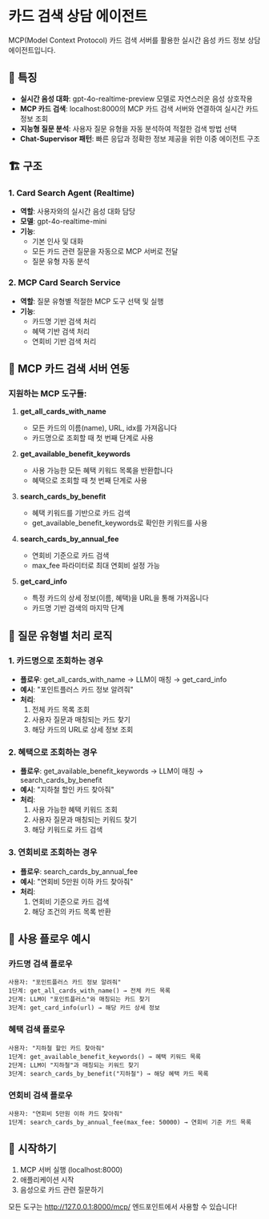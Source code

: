 # 카드 검색 상담 에이전트

MCP(Model Context Protocol) 카드 검색 서버를 활용한 실시간 음성 카드 정보 상담 에이전트입니다.

## 🎯 특징

- **실시간 음성 대화**: gpt-4o-realtime-preview 모델로 자연스러운 음성 상호작용
- **MCP 카드 검색**: localhost:8000의 MCP 카드 검색 서버와 연결하여 실시간 카드 정보 조회
- **지능형 질문 분석**: 사용자 질문 유형을 자동 분석하여 적절한 검색 방법 선택
- **Chat-Supervisor 패턴**: 빠른 응답과 정확한 정보 제공을 위한 이중 에이전트 구조

## 🏗 구조

### 1. Card Search Agent (Realtime)
- **역할**: 사용자와의 실시간 음성 대화 담당
- **모델**: gpt-4o-realtime-mini
- **기능**: 
  - 기본 인사 및 대화
  - 모든 카드 관련 질문을 자동으로 MCP 서버로 전달
  - 질문 유형 자동 분석

### 2. MCP Card Search Service
- **역할**: 질문 유형별 적절한 MCP 도구 선택 및 실행
- **기능**:
  - 카드명 기반 검색 처리
  - 혜택 기반 검색 처리
  - 연회비 기반 검색 처리

## 🔧 MCP 카드 검색 서버 연동

### 지원하는 MCP 도구들:

1. **get_all_cards_with_name**
   - 모든 카드의 이름(name), URL, idx를 가져옵니다
   - 카드명으로 조회할 때 첫 번째 단계로 사용

2. **get_available_benefit_keywords**
   - 사용 가능한 모든 혜택 키워드 목록을 반환합니다
   - 혜택으로 조회할 때 첫 번째 단계로 사용

3. **search_cards_by_benefit**
   - 혜택 키워드를 기반으로 카드 검색
   - get_available_benefit_keywords로 확인한 키워드를 사용

4. **search_cards_by_annual_fee**
   - 연회비 기준으로 카드 검색
   - max_fee 파라미터로 최대 연회비 설정 가능

5. **get_card_info**
   - 특정 카드의 상세 정보(이름, 혜택)을 URL을 통해 가져옵니다
   - 카드명 기반 검색의 마지막 단계

## 🧠 질문 유형별 처리 로직

### 1. 카드명으로 조회하는 경우
- **플로우**: get_all_cards_with_name → LLM이 매칭 → get_card_info
- **예시**: "포인트플러스 카드 정보 알려줘"
- **처리**: 
  1. 전체 카드 목록 조회
  2. 사용자 질문과 매칭되는 카드 찾기
  3. 해당 카드의 URL로 상세 정보 조회

### 2. 혜택으로 조회하는 경우
- **플로우**: get_available_benefit_keywords → LLM이 매칭 → search_cards_by_benefit
- **예시**: "지하철 할인 카드 찾아줘"
- **처리**:
  1. 사용 가능한 혜택 키워드 조회
  2. 사용자 질문과 매칭되는 키워드 찾기
  3. 해당 키워드로 카드 검색

### 3. 연회비로 조회하는 경우
- **플로우**: search_cards_by_annual_fee
- **예시**: "연회비 5만원 이하 카드 찾아줘"
- **처리**:
  1. 연회비 기준으로 카드 검색
  2. 해당 조건의 카드 목록 반환

## 🔄 사용 플로우 예시

### 카드명 검색 플로우
```
사용자: "포인트플러스 카드 정보 알려줘"
1단계: get_all_cards_with_name() → 전체 카드 목록
2단계: LLM이 "포인트플러스"와 매칭되는 카드 찾기
3단계: get_card_info(url) → 해당 카드 상세 정보
```

### 혜택 검색 플로우
```
사용자: "지하철 할인 카드 찾아줘"
1단계: get_available_benefit_keywords() → 혜택 키워드 목록
2단계: LLM이 "지하철"과 매칭되는 키워드 찾기
3단계: search_cards_by_benefit("지하철") → 해당 혜택 카드 목록
```

### 연회비 검색 플로우
```
사용자: "연회비 5만원 이하 카드 찾아줘"
1단계: search_cards_by_annual_fee(max_fee: 50000) → 연회비 기준 카드 목록
```

## 🚀 시작하기

1. MCP 서버 실행 (localhost:8000)
2. 애플리케이션 시작
3. 음성으로 카드 관련 질문하기

모든 도구는 http://127.0.0.1:8000/mcp/ 엔드포인트에서 사용할 수 있습니다!